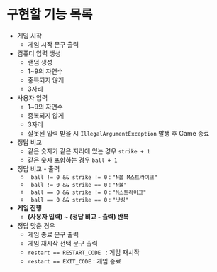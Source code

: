 # 구현할 기능 목록

- 게임 시작
  - 게임 시작 문구 출력
- 컴퓨터 입력 생성
  - 랜덤 생성
  - 1~9의 자연수
  - 중복되지 않게
  - 3자리
- 사용자 입력
  - 1~9의 자연수
  - 중복되지 않게
  - 3자리
  - 잘못된 입력 받을 시 ```IllegalArgumentException``` 발생 후 Game 종료
- 정답 비교
  - 같은 숫자가 같은 자리에 있는 경우 ```strike + 1```
  - 같은 숫자 포함하는 경우 ```ball + 1```
- 정답 비교 - 출력
  - ``` ball != 0 && strike != 0``` : ```"N볼 M스트라이크"```
  - ``` ball != 0 && strike == 0``` : ```"N볼"```
  - ``` ball == 0 && strike != 0``` : ```"M스트라이크"```
  - ``` ball == 0 && strike == 0``` : ```"낫싱"```
- **게임 진행**
  - **(사용자 입력) ~ (정답 비교 - 출력) 반복**
- 정답 맞춘 경우
  - 게임 종료 문구 출력
  - 게임 재시작 선택 문구 출력
  - ```restart == RESTART_CODE ``` : 게임 재시작
  - ```restart == EXIT_CODE``` : 게임 종료
